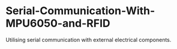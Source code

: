 # Serial-Communication-With-MPU6050-and-RFID
Utilising serial communication with external electrical components.
